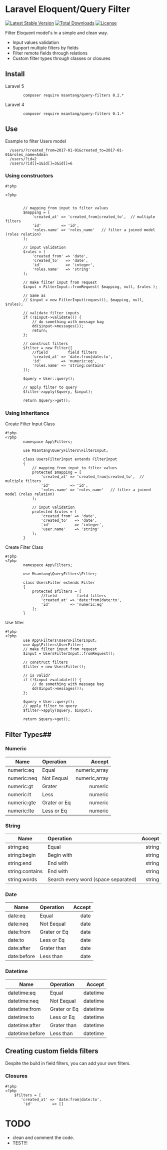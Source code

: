 # Laravel Eloquent/Query Filter #
[![Latest Stable Version](http://img.shields.io/packagist/v/msantang/query-filters.svg)](https://packagist.org/packages/msantang/query-filters) 
[![Total Downloads](http://img.shields.io/packagist/dt/msantang/query-filters.svg)](https://packagist.org/packages/msantang/query-filters)
[![License](https://img.shields.io/packagist/l/msantang/query-filters.svg)](https://packagist.org/packages/msantang/query-filters)

Filter Eloquent model's in a simple and clean way. 

* Input values validation
* Support multiple filters by fields
* Filter remote fields through relations
* Custom filter types through classes or closures

## Install ##

Laravel 5

```
        composer require msantang/query-filters 0.2.*
```


Laravel 4

```
        composer require msantang/query-filters 0.1.*
```
## Use ##
Example to filter Users model

```
  /users/?created_from=2017-01-01&created_to=2017-01-01&roles_name=Admin
  /users/?id=2
  /users/?id[]=1&id[]=3&id[]=6
```


### Using constructors ###
```
#!php

<?php


        // mapping from input to filter values
        $mapping = [
            'created_at' => 'created_from|created_to',  // multiple filters
            'id'         => 'id',
            'roles.name' => 'roles_name'   // filter a joined model (roles relation)
        ];

        // input validation
        $rules = [
            'created_from' => 'date',
            'created_to'   => 'date',
            'id'           => 'integer',
            'roles.name'   => 'string'
        ];

        // make filter input from request
        $input = FilterInput::fromRequest( $mapping, null, $rules );
        
        // Same as
        // $input = new FilterInput(request(), $mapping, null, $rules);

        // validate filter inputs
        if (!$input->validate()) {
            // do something with message bag
            dd($input->messages());
            return;
        };

        // construct filters
        $filter = new Filter([
            //field         field filters
            'created_at' => 'date:from|date:to',
            'id'         => 'numeric:eq',
            'roles.name' => 'string:contains'
        ]);
        
        $query = User::query();

        // apply filter to query
        $filter->apply($query, $input);

        return $query->get();
```
### Using Inheritance ###

Create Filter Input Class
```
#!php
<?php 
        namespace App\Filters;

        use Msantang\QueryFilters\FilterInput;

        class UsersFilterInput extends FilterInput
        {
            // mapping from input to filter values
            protected $mapping = [
                'created_at' => 'created_from|created_to',  // multiple filters
                'id'         => 'id',
                'roles.name' => 'roles_name'   // filter a joined model (roles relation)
            ];

            // input validation
            protected $rules = [
                'created_from' => 'date',
                'created_to'   => 'date',
                'id'           => 'integer',
                'user.name'    => 'string'
            ];
        }
```
Create Filter Class
```
#!php
<?php
        namespace App\Filters;

        use Msantang\QueryFilters\Filter;

        class UsersFilter extends Filter
        {
            protected $filters = [
                //field         field filters
                'created_at' => 'date:from|date:to',
                'id'         => 'numeric:eq'
            ];
        }
```
Use filter
```
#!php
<?php
        use App\Filters\UsersFilterInput;
        use App\Filters\UserFilter;
        // make filter input from request
        $input = UsersFilterInput::fromRequest();

        // construct filters
        $filter = new UsersFilter();

        // is valid?
        if (!$input->validate()) {
            // do something with message bag
            dd($input->messages());
        };

        $query = User::query();
        // apply filter to query
        $filter->apply($query, $input);

        return $query->get();
```
## Filter Types##

### Numeric ###
| Name          |   Operation  |      Accept   |
|---------------|:-------------|--------------:|
| numeric:eq    | Equal        | numeric,array |
| numeric:neq   | Not Eequal   | numeric,array |
| numeric:gt    | Grater       | numeric       |
| numeric:lt    | Less         | numeric       |
| numeric:gte   | Grater or Eq | numeric       |
| numeric:lte   | Less or Eq   | numeric       |

### String ###
| Name            |   Operation                        | Accept        |
|-----------------|:-----------------------------------|--------------:|
| string:eq       | Equal                              | string        |
| string:begin    | Begin with                         | string        |
| string:end      | End with                           | string        |
| string:contains | End with                           | string        |
| string:words    | Search every word (space separated)| string        |

### Date ###
| Name          |   Operation  |Accept|
|---------------|:-------------|-----:|
| date:eq       | Equal        | date |
| date:neq      | Not Eequal   | date |
| date:from     | Grater or Eq | date |
| date:to       | Less or Eq   | date |
| date:after    | Grater than  | date |
| date:before   | Less than    | date |

### Datetime ###
| Name              |   Operation  | Accept   |
|-------------------|:-------------|---------:|
| datetime:eq       | Equal        | datetime |
| datetime:neq      | Not Eequal   | datetime |
| datetime:from     | Grater or Eq | datetime |
| datetime:to       | Less or Eq   | datetime |
| datetime:after    | Grater than  | datetime |
| datetime:before   | Less than    | datetime |

## Creating custom fields filters ##

Despite the build in field filters, you can add your own filters.

### Closures ###
```
#!php
<?php
    $filters = [
       'created_at' => 'date:from|date:to',
        'id'         => []

```
# TODO #
* clean and comment the code.
* TEST!!!